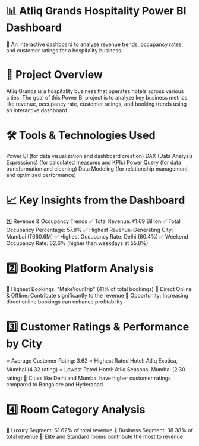 # 📊 Atliq Grands Hospitality Power BI Dashboard
🚀 An interactive dashboard to analyze revenue trends, occupancy rates, and customer ratings for a hospitality business.

# 📌 Project Overview
Atliq Grands is a hospitality business that operates hotels across various cities. The goal of this Power BI project is to analyze key business metrics like revenue, occupancy rate, customer ratings, and booking trends using an interactive dashboard.

# 🛠 Tools & Technologies Used
Power BI (for data visualization and dashboard creation)
DAX (Data Analysis Expressions) (for calculated measures and KPIs)
Power Query (for data transformation and cleaning)
Data Modeling (for relationship management and optimized performance)

# 📈 Key Insights from the Dashboard
1️⃣ Revenue & Occupancy Trends
✅ Total Revenue: ₹1.69 Billion
✅ Total Occupancy Percentage: 57.8%
✅ Highest Revenue-Generating City: Mumbai (₹660.6M)
✅ Highest Occupancy Rate: Delhi (60.4%)
✅ Weekend Occupancy Rate: 62.6% (higher than weekdays at 55.8%)

# 2️⃣ Booking Platform Analysis
🔹 Highest Bookings: "MakeYourTrip" (41% of total bookings)
🔹 Direct Online & Offline: Contribute significantly to the revenue
🔹 Opportunity: Increasing direct online bookings can enhance profitability

# 3️⃣ Customer Ratings & Performance by City
⭐ Average Customer Rating: 3.62
⭐ Highest Rated Hotel: Atliq Exotica, Mumbai (4.32 rating)
⭐ Lowest Rated Hotel: Atliq Seasons, Mumbai (2.30 rating)
📌 Cities like Delhi and Mumbai have higher customer ratings compared to Bangalore and Hyderabad.

# 4️⃣ Room Category Analysis
🏨 Luxury Segment: 61.62% of total revenue
🏨 Business Segment: 38.38% of total revenue
📌 Elite and Standard rooms contribute the most to revenue

